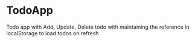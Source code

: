 # TodoApp
Todo app with Add, Update, Delete todo with maintaining the reference in localStorage to load todos on refresh
